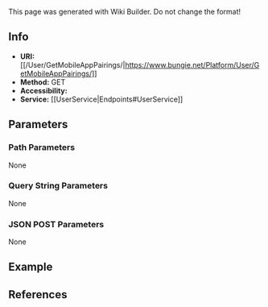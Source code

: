 <span class="wiki-builder">This page was generated with Wiki Builder. Do not change the format!</span>

## Info

* **URI:** [[/User/GetMobileAppPairings/|https://www.bungie.net/Platform/User/GetMobileAppPairings/]]
* **Method:** GET
* **Accessibility:** 
* **Service:** [[UserService|Endpoints#UserService]]

## Parameters
### Path Parameters
None

### Query String Parameters
None

### JSON POST Parameters
None

## Example


## References
